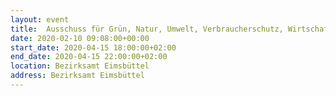 ```yaml
---
layout: event
title:  Ausschuss für Grün, Natur, Umwelt, Verbraucherschutz, Wirtschaft, Digitalisierung
date: 2020-02-10 09:08:00+00:00
start_date: 2020-04-15 18:00:00+02:00
end_date: 2020-04-15 22:00:00+02:00
location: Bezirksamt Eimsbüttel
address: Bezirksamt Eimsbüttel
---
```

